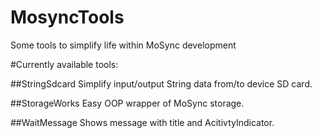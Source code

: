 MosyncTools
===========
Some tools to simplify life within MoSync development

#Currently available tools:

##StringSdcard
Simplify input/output String data from/to device SD card.

##StorageWorks
Easy OOP wrapper of MoSync storage.

##WaitMessage
Shows message with title and AcitivtyIndicator.